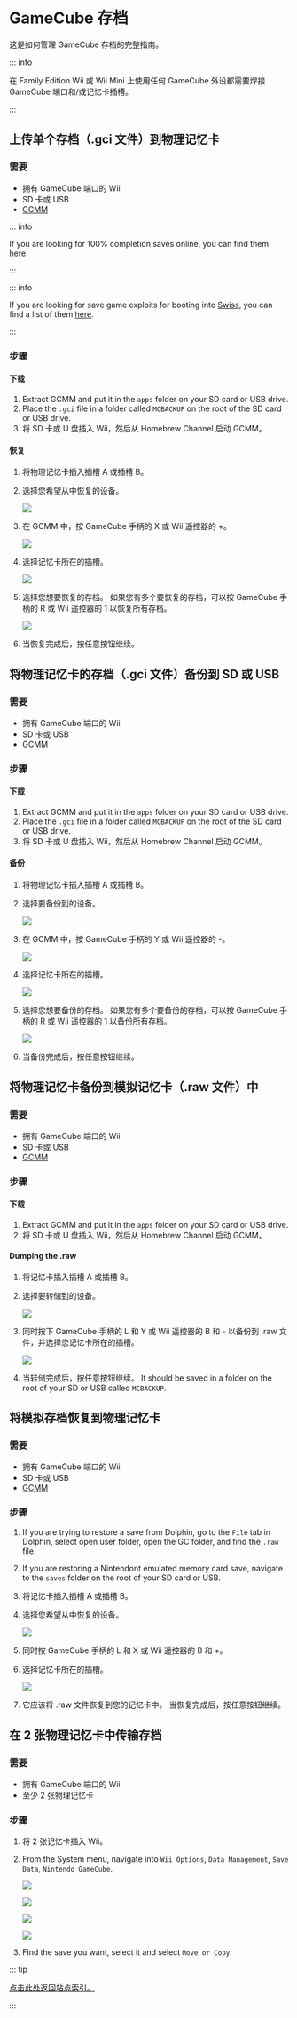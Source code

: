 # GameCube 存档

这是如何管理 GameCube 存档的完整指南。

::: info

在 Family Edition Wii 或 Wii Mini 上使用任何 GameCube 外设都需要焊接 GameCube 端口和/或记忆卡插槽。

:::

## 上传单个存档（.gci 文件）到物理记忆卡

### 需要

- 拥有 GameCube 端口的 Wii
- SD 卡或 USB
- [GCMM](https://oscwii.org/library/app/gcmm)

::: info

If you are looking for 100% completion saves online, you can find them [here](https://gamefaqs.gamespot.com/).

:::

::: info

If you are looking for save game exploits for booting into [Swiss](https://github.com/emukidid/swiss-gc/releases), you can find a list of them [here](https://www.gc-forever.com/wiki/index.php?title=Booting_homebrew#Game_Save_Exploits).

:::

### 步骤

#### 下载

1. Extract GCMM and put it in the `apps` folder on your SD card or USB drive.
2. Place the `.gci` file in a folder called `MCBACKUP` on the root of the SD card or USB drive.
3. 将 SD 卡或 U 盘插入 Wii，然后从 Homebrew Channel 启动 GCMM。

#### 恢复

1. 将物理记忆卡插入插槽 A 或插槽 B。

2. 选择您希望从中恢复的设备。

   ![](/images/homebrew/gcsaves/gcmm-select-device.jpg)

3. 在 GCMM 中，按 GameCube 手柄的 X 或 Wii 遥控器的 +。

   ![](/images/homebrew/gcsaves/gcmm-menu.jpg)

4. 选择记忆卡所在的插槽。

   ![](/images/homebrew/gcsaves/gcmm-mem-select.jpg)

5. 选择您想要恢复的存档。 如果您有多个要恢复的存档，可以按 GameCube 手柄的 R 或 Wii 遥控器的 1 以恢复所有存档。

   ![](/images/homebrew/gcsaves/gcmm-select-save.jpg)

6. 当恢复完成后，按任意按钮继续。

## 将物理记忆卡的存档（.gci 文件）备份到 SD 或 USB

### 需要

- 拥有 GameCube 端口的 Wii
- SD 卡或 USB
- [GCMM](https://oscwii.org/library/app/gcmm)

### 步骤

#### 下载

1. Extract GCMM and put it in the `apps` folder on your SD card or USB drive.
2. Place the `.gci` file in a folder called `MCBACKUP` on the root of the SD card or USB drive.
3. 将 SD 卡或 U 盘插入 Wii，然后从 Homebrew Channel 启动 GCMM。

#### 备份

1. 将物理记忆卡插入插槽 A 或插槽 B。

2. 选择要备份到的设备。

   ![](/images/homebrew/gcsaves/gcmm-select-device.jpg)

3. 在 GCMM 中，按 GameCube 手柄的 Y 或 Wii 遥控器的 -。

   ![](/images/homebrew/gcsaves/gcmm-menu.jpg)

4. 选择记忆卡所在的插槽。

   ![](/images/homebrew/gcsaves/gcmm-mem-select.jpg)

5. 选择您想要备份的存档。 如果您有多个要备份的存档，可以按 GameCube 手柄的 R 或 Wii 遥控器的 1 以备份所有存档。

   ![](/images/homebrew/gcsaves/gcmm-select-save.jpg)

6. 当备份完成后，按任意按钮继续。

## 将物理记忆卡备份到模拟记忆卡（.raw 文件）中

### 需要

- 拥有 GameCube 端口的 Wii
- SD 卡或 USB
- [GCMM](https://oscwii.org/library/app/gcmm)

### 步骤

#### 下载

1. Extract GCMM and put it in the `apps` folder on your SD card or USB drive.
2. 将 SD 卡或 U 盘插入 Wii，然后从 Homebrew Channel 启动 GCMM。

#### Dumping the .raw

1. 将记忆卡插入插槽 A 或插槽 B。

2. 选择要转储到的设备。

   ![](/images/homebrew/gcsaves/gcmm-select-device.jpg)

3. 同时按下 GameCube 手柄的 L 和 Y 或 Wii 遥控器的 B 和 - 以备份到 .raw 文件，并选择您记忆卡所在的插槽。

   ![](/images/homebrew/gcsaves/gcmm-mem-select.jpg)

4. 当转储完成后，按任意按钮继续。 It should be saved in a folder on the root of your SD or USB called `MCBACKUP`.

## 将模拟存档恢复到物理记忆卡

### 需要

- 拥有 GameCube 端口的 Wii
- SD 卡或 USB
- [GCMM](https://oscwii.org/library/app/gcmm)

### 步骤

1. If you are trying to restore a save from Dolphin, go to the `File` tab in Dolphin, select open user folder, open the GC folder, and find the `.raw` file.

2. If you are restoring a Nintendont emulated memory card save, navigate to the `saves` folder on the root of your SD card or USB.

3. 将记忆卡插入插槽 A 或插槽 B。

4. 选择您希望从中恢复的设备。

   ![](/images/homebrew/gcsaves/gcmm-select-device.jpg)

5. 同时按 GameCube 手柄的 L 和 X 或 Wii 遥控器的 B 和 +。

6. 选择记忆卡所在的插槽。

   ![](/images/homebrew/gcsaves/gcmm-mem-select.jpg)

7. 它应该将 .raw 文件恢复到您的记忆卡中。 当恢复完成后，按任意按钮继续。

## 在 2 张物理记忆卡中传输存档

### 需要

- 拥有 GameCube 端口的 Wii
- 至少 2 张物理记忆卡

### 步骤

1. 将 2 张记忆卡插入 Wii。

2. From the System menu, navigate into `Wii Options`, `Data Management`, `Save Data`, `Nintendo GameCube`.

   ![](/images/homebrew/gcsaves/sysmenu.jpg)

   ![](/images/homebrew/gcsaves/settings.jpg)

   ![](/images/homebrew/gcsaves/data-management.jpg)

   ![](/images/homebrew/gcsaves/save-data.jpg)

3. Find the save you want, select it and select `Move or Copy`.

::: tip

[点击此处返回站点索引。](site-navigation)

:::
